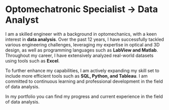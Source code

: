 # Optomechatronic Specialist &rarr; Data Analyst

I am a skilled engineer with a background in optomechanics, with a keen interest in **data analysis**. Over the past 12 years, I have successfully tackled various engineering challenges, leveraging my expertise in optical and 3D design, as well as programming languages such as **LabView and Matlab**. Throughout my career, I have extensively analyzed real-world datasets using tools such as **Excel**.

To further enhance my capabilities, I am actively expanding my skill set to include more efficient tools such as **SQL, Python, and Tableau**. I am committed to continuous learning and professional development in the field of data analysis.

In my portfolio you can find my progress and current experience in the field of data analysis.
